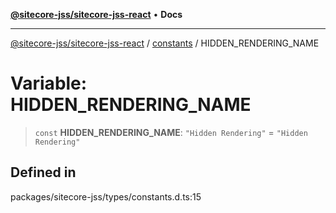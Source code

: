 [**@sitecore-jss/sitecore-jss-react**](../../../README.md) • **Docs**

***

[@sitecore-jss/sitecore-jss-react](../../../README.md) / [constants](../README.md) / HIDDEN\_RENDERING\_NAME

# Variable: HIDDEN\_RENDERING\_NAME

> `const` **HIDDEN\_RENDERING\_NAME**: `"Hidden Rendering"` = `"Hidden Rendering"`

## Defined in

packages/sitecore-jss/types/constants.d.ts:15
